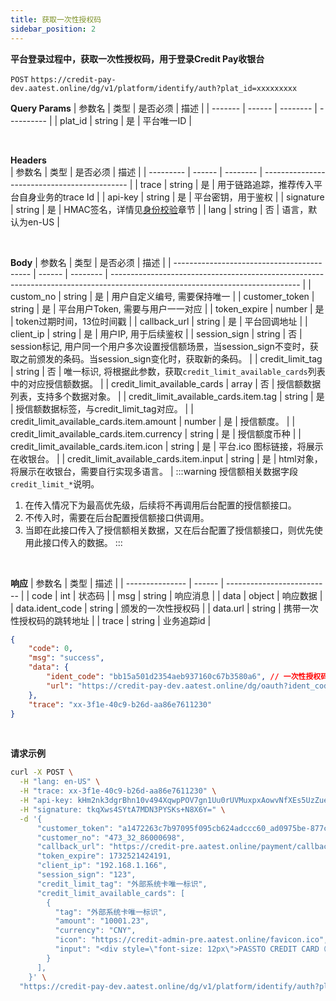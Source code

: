 ```yaml
---
title: 获取一次性授权码
sidebar_position: 2
---
```

**平台登录过程中，获取一次性授权码，用于登录Credit Pay收银台**

`POST` `https://credit-pay-dev.aatest.online/dg/v1/platform/identify/auth?plat_id=xxxxxxxxx`
<br/>

**Query Params**
| 参数名  | 类型   | 是否必须 | 描述       |
| ------- | ------ | -------- | ---------- |
| plat_id | string | 是       | 平台唯一ID |

<br/>

**Headers**  
| 参数名    | 类型   | 是否必须 | 描述                                         |
| --------- | ------ | -------- | -------------------------------------------- |
| trace     | string | 是       | 用于链路追踪，推荐传入平台自身业务的trace Id |
| api-key   | string | 是       | 平台密钥，用于鉴权                           |
| signature | string | 是       | HMAC签名，详情见[身份校验](../auth)章节      |
| lang      | string | 否       | 语言，默认为en-US                            |

<br/>

**Body**
| 参数名                                     | 类型   | 是否必须 | 描述                                                                                                                          |
| ------------------------------------------ | ------ | -------- | ----------------------------------------------------------------------------------------------------------------------------- |
| custom_no                                  | string | 是       | 用户自定义编号, 需要保持唯一                                                                                                  |
| customer_token                             | string | 是       | 平台用户Token, 需要与用户一一对应                                                                                             |
| token_expire                               | number | 是       | token过期时间，13位时间戳                                                                                                     |
| callback_url                               | string | 是       | 平台回调地址                                                                                                                  |
| client_ip                                  | string | 是       | 用户IP, 用于后续鉴权                                                                                                          |
| session_sign                               | string | 否       | session标记, 用户同一个用户多次设置授信额场景，当session_sign不变时，获取之前颁发的条码。当session_sign变化时，获取新的条码。 |
| credit_limit_tag                           | string | 否       | 唯一标识, 将根据此参数，获取`credit_limit_available_cards`列表中的对应授信额数据。                                            |
| credit_limit_available_cards               | array  | 否       | 授信额数据列表，支持多个数据对象。                                                                                            |
| credit_limit_available_cards.item.tag      | string | 是       | 授信额数据标签，与credit_limit_tag对应。                                                                                      |
| credit_limit_available_cards.item.amount   | number | 是       | 授信额度。                                                                                                                    |
| credit_limit_available_cards.item.currency | string | 是       | 授信额度币种                                                                                                                  |
| credit_limit_available_cards.item.icon     | string | 是       | 平台.ico 图标链接，将展示在收银台。                                                                                           |
| credit_limit_available_cards.item.input    | string | 是       | html对象，将展示在收银台，需要自行实现多语言。                                                                                |
:::warning
授信额相关数据字段`credit_limit_*`说明。  
1. 在传入情况下为最高优先级，后续将不再调用后台配置的授信额接口。  
2. 不传入时，需要在后台配置授信额接口供调用。
3. 当即在此接口传入了授信额相关数据，又在后台配置了授信额接口，则优先使用此接口传入的数据。
:::
<br/>

**响应**
| 参数名          | 类型   | 描述                       |
| --------------- | ------ | -------------------------- |
| code            | int    | 状态码                     |
| msg             | string | 响应消息                   |
| data            | object | 响应数据                   |
| data.ident_code | string | 颁发的一次性授权码         |
| data.url        | string | 携带一次性授权码的跳转地址 |
| trace           | string | 业务追踪id                 |

```json
{
    "code": 0,
    "msg": "success",
    "data": {
        "ident_code": "bb15a501d2354aeb937160c67b3580a6", // 一次性授权码
        "url": "https://credit-pay-dev.aatest.online/dg/oauth?ident_code=bb15a501d2354aeb937160c67b3580a6"
    },
    "trace": "xx-3f1e-40c9-b26d-aa86e7611230"
}
```
<br/>


**请求示例**   
```bash
curl -X POST \
  -H "lang: en-US" \
  -H "trace: xx-3f1e-40c9-b26d-aa86e7611230" \
  -H "api-key: kHm2nk3dgrBhn10v494XqwpPOV7gn1Uu0rUVMuxpxAowvNfXEs5UzZueUdq7vgNc" \
  -H "signature: tkqXws4SYtA7MDN3PYSKs+N8X6Y=" \
  -d '{
      "customer_token": "a1472263c7b97095f095cb624adccc60_ad0975be-877c-4420-8e2e-8a156a3ec7b2app",
      "customer_no": "473_32_86000698",
      "callback_url": "https://credit-pre.aatest.online/payment/callback",
      "token_expire": 1732521424191,
      "client_ip": "192.168.1.166",
      "session_sign": "123",
      "credit_limit_tag": "外部系统卡唯一标识",
      "credit_limit_available_cards": [
        {
          "tag": "外部系统卡唯一标识",
          "amount": "10001.23",
          "currency": "CNY",
          "icon": "https://credit-admin-pre.aatest.online/favicon.ico",
          "input": "<div style=\"font-size: 12px\">PASSTO CREDIT CARD（6268）可用额度 <b style=\"font-size: 14px\">28000.00</b>HKD</div>"
        }
      ],
    }' \
  "https://credit-pay-dev.aatest.online/dg/v1/platform/identify/auth?plat_id=328cf95950f54f89a2dd4c3bf98ac5fb"
```